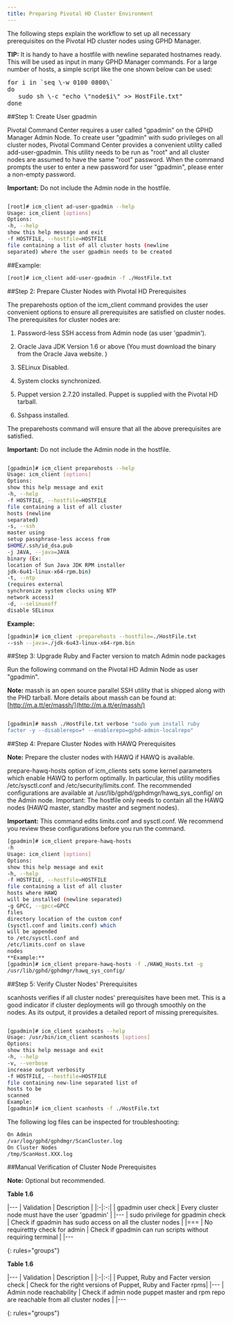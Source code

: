 ```yaml
---
title: Preparing Pivotal HD Cluster Environment
---
```


The following steps explain the workflow to set up all necessary prerequisites on the
Pivotal HD cluster nodes using GPHD Manager.

**TIP:** It is handy to have a hostfile with newline separated hostnames ready. This will
be used as input in many GPHD Manager commands. For a large number of hosts, a
simple script like the one shown below can be used:


<pre>
for i in `seq \-w 0100 0800\`
do 
   sudo sh \-c "echo \"node$i\" >> HostFile.txt"
done
</pre>


##Step 1: Create User gpadmin


Pivotal Command Center requires a user called "gpadmin" on the GPHD Manager
Admin Node. To create user "gpadmin" with sudo privileges on all cluster nodes,
Pivotal Command Center provides a convenient utility called add-user-gpadmin. This
utility needs to be run as "root" and all cluster nodes are assumed to have the same
"root" password. When the command prompts the user to enter a new password for
user "gpadmin", please enter a non-empty password.

**Important:** Do not include the Admin node in the hostfile.

```bash

[root]# icm_client ad-user-gpadmin --help
Usage: icm_client [options]
Options:
-h, --help
show this help message and exit
-f HOSTFILE, --hostfile=HOSTFILE
file containing a list of all cluster hosts (newline
separated) where the user gpadmin needs to be created

```
##Example:

```bash
[root]# icm_client add-user-gpadmin -f ./HostFile.txt

```

##Step 2: Prepare Cluster Nodes with Pivotal HD Prerequisites


The preparehosts option of the icm_client command provides the user convenient
options to ensure all prerequisites are satisfied on cluster nodes. The prerequisites for
cluster nodes are:

1.	Password-less SSH access from Admin node (as user 'gpadmin').

2. 	Oracle Java JDK Version 1.6 or above (You must download the binary from the
  	Oracle Java website. )

3. 	SELinux Disabled.

4. 	System clocks synchronized.

5. 	Puppet version 2.7.20 installed. Puppet is supplied with the Pivotal HD tarball.

6. 	Sshpass installed.

The preparehosts command will ensure that all the above prerequisites are satisfied.

**Important:** Do not include the Admin node in the hostfile.

```bash

[gpadmin]# icm_client preparehosts --help
Usage: icm_client [options]
Options:
show this help message and exit
-h, --help
-f HOSTFILE, --hostfile=HOSTFILE
file containing a list of all cluster
hosts (newline
separated)
-s, --ssh
master using
setup passphrase-less access from
$HOME/.ssh/id_dsa.pub
-j JAVA, --java=JAVA
binary (Ex:
location of Sun Java JDK RPM installer
jdk-6u41-linux-x64-rpm.bin)
-t, --ntp
(requires external
synchronize system clocks using NTP
network access)
-d, --selinuxoff
disable SELinux
```

**Example:**

```bash
[gpadmin]# icm_client -preparehosts --hostfile=./HostFile.txt
--ssh --java=./jdk-6u43-linux-x64-rpm.bin

```

##Step 3: Upgrade Ruby and Facter version to match Admin node packages

Run the following command on the Pivotal HD Admin Node as user "gpadmin".

**Note:** massh is an open source parallel SSH utility that is shipped along with the PHD
tarball. More details about massh can be found at: [http://m.a.tt/er/massh/](http://m.a.tt/er/massh/)

```bash

[gpadmin]# massh ./HostFile.txt verbose "sudo yum install ruby
facter -y --disablerepo=* --enablerepo=gphd-admin-localrepo"

```

##Step 4: Prepare Cluster Nodes with HAWQ Prerequisites


**Note:** Prepare the cluster nodes with HAWQ if HAWQ is available.

prepare-hawq-hosts option of icm_clients sets some kernel parameters which enable
HAWQ to perform optimally. In particular, this utility modifies /etc/sysctl.conf and
/etc/security/limits.conf. The recommended configurations are available at
/usr/lib/gphd/gphdmgr/hawq_sys_config/ on the Admin node.
Important: The hostfile only needs to contain all the HAWQ nodes (HAWQ master,
standby master and segment nodes).

**Important:** This command edits limits.conf and sysctl.conf. We recommend you
review these configurations before you run the command.

```bash
[gpadmin]# icm_client prepare-hawq-hosts
-h
Usage: icm_client [options]
Options:
show this help message and exit
-h, --help
-f HOSTFILE, --hostfile=HOSTFILE
file containing a list of all cluster
hosts where HAWQ
will be installed (newline separated)
-g GPCC, --gpcc=GPCC
files
directory location of the custom conf
(sysctl.conf and limits.conf) which
will be appended
to /etc/sysctl.conf and
/etc/limits.conf on slave
nodes
**Example:**
[gpadmin]# icm_client prepare-hawq-hosts -f ./HAWQ_Hosts.txt -g
/usr/lib/gphd/gphdmgr/hawq_sys_config/

```

##Step 5: Verify Cluster Nodes' Prerequisites


scanhosts verifies if all cluster nodes' prerequisites have been met. This is a good
indicator if cluster deployments will go through smoothly on the nodes. As its output,
it provides a detailed report of missing prerequisites.

```bash

[gpadmin]# icm_client scanhosts --help
Usage: /usr/bin/icm_client scanhosts [options]
Options:
show this help message and exit
-h, --help
-v, --verbose
increase output verbosity
-f HOSTFILE, --hostfile=HOSTFILE
file containing new-line separated list of
hosts to be
scanned
Example:
[gpadmin]# icm_client scanhosts -f ./HostFile.txt
```
The following log files can be inspected for troubleshooting:
```bash
On Admin
/var/log/gphd/gphdmgr/ScanCluster.log
On Cluster Nodes
/tmp/ScanHost.XXX.log

```

##Manual Verification of Cluster Node Prerequisites


**Note:** Optional but recommended.


**Table 1.6**

|---
| Validation | Description |
|:-|:-:|
| gpadmin user check | Every cluster node must have the user 'gpadmin' |
|---
| sudo privilege for gpadmin check | Check if gpadmin has sudo access on all the cluster nodes |
|===
| No requirettty check for admin | Check if gpadmin can run scripts without requiring terminal |
|---

{: rules="groups"}

**Table 1.6**

|---
| Validation | Description |
|:-|:-:|
| Puppet, Ruby and Facter version check | Check for the right versions of Puppet, Ruby and Facter rpms|
|---
| Admin node reachability | Check if admin node puppet master and rpm repo are reachable from all cluster nodes |
|---

{: rules="groups"}

